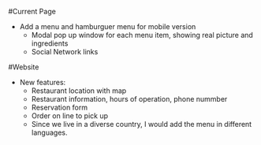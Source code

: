 #Current Page

- Add a menu and hamburguer menu for mobile version
  - Modal pop up window for each menu item, showing real picture and ingredients
  - Social Network links

#Website

- New features:
  - Restaurant location with map
  - Restaurant information, hours of operation, phone nummber
  - Reservation form
  - Order on line to pick up
  - Since we live in a diverse country, I would add the menu in different languages.
